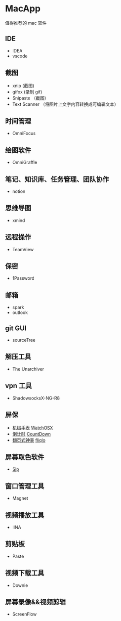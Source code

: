 # MacApp

值得推荐的 mac 软件

## IDE

- IDEA
- vscode

## 截图

- xnip (截图)
- gifox (录制 gif)
- Snipaste （截图）
- Text Scanner （将图片上文字内容转换成可编辑文本）

## 时间管理

- OmniFocus

## 绘图软件

- OmniGraffle

## 笔记、知识库、任务管理、团队协作

- notion

## 思维导图

- xmind

## 远程操作

- TeamView

## 保密

- 1Password

## 邮箱

- spark
- outlook

## git GUI

- sourceTree

## 解压工具

- The Unarchiver

## vpn 工具

- ShadowsocksX-NG-R8

## 屏保

- [机械手表](http://www.rasmusnielsen.dk/applewatch/) [WatchOSX](./localeMac/WatchOSX1.0.2.saver.zip)
- [倒计时](https://github.com/soffes/Countdown) [CountDown](./localeMac/Countdown.saver-0.1.0.zip)
- [翻页式钟表](https://fliqlo.com/#about) [fliqlo](./localeMac/fliqlo_171.dmg)

## 屏幕取色软件
- [Sip](http://sipapp.io/)

## 窗口管理工具

- Magnet

## 视频播放工具

- IINA

## 剪贴板

- Paste

## 视频下载工具

- Downie

## 屏幕录像&&视频剪辑

- ScreenFlow
